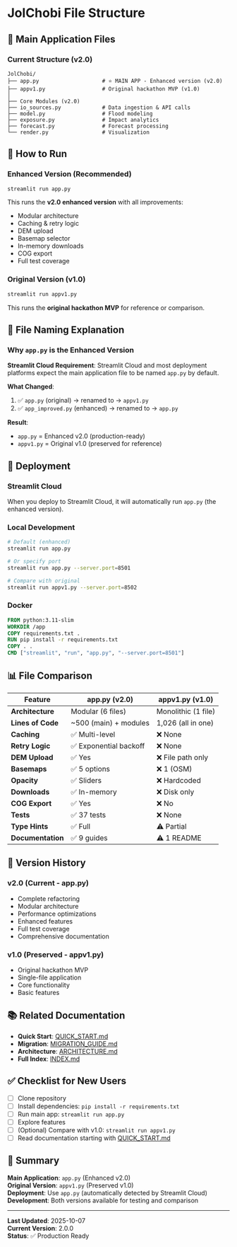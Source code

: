 # JolChobi File Structure

## 📁 Main Application Files

### Current Structure (v2.0)

```
JolChobi/
├── app.py                    # ⭐ MAIN APP - Enhanced version (v2.0)
├── appv1.py                  # Original hackathon MVP (v1.0)
│
├── Core Modules (v2.0)
├── io_sources.py             # Data ingestion & API calls
├── model.py                  # Flood modeling
├── exposure.py               # Impact analytics
├── forecast.py               # Forecast processing
└── render.py                 # Visualization
```

## 🚀 How to Run

### Enhanced Version (Recommended)
```bash
streamlit run app.py
```
This runs the **v2.0 enhanced version** with all improvements:
- Modular architecture
- Caching & retry logic
- DEM upload
- Basemap selector
- In-memory downloads
- COG export
- Full test coverage

### Original Version (v1.0)
```bash
streamlit run appv1.py
```
This runs the **original hackathon MVP** for reference or comparison.

## 📝 File Naming Explanation

### Why `app.py` is the Enhanced Version

**Streamlit Cloud Requirement**: Streamlit Cloud and most deployment platforms expect the main application file to be named `app.py` by default.

**What Changed**:
1. ✅ `app.py` (original) → renamed to → `appv1.py`
2. ✅ `app_improved.py` (enhanced) → renamed to → `app.py`

**Result**: 
- `app.py` = Enhanced v2.0 (production-ready)
- `appv1.py` = Original v1.0 (preserved for reference)

## 🎯 Deployment

### Streamlit Cloud
When you deploy to Streamlit Cloud, it will automatically run `app.py` (the enhanced version).

### Local Development
```bash
# Default (enhanced)
streamlit run app.py

# Or specify port
streamlit run app.py --server.port=8501

# Compare with original
streamlit run appv1.py --server.port=8502
```

### Docker
```dockerfile
FROM python:3.11-slim
WORKDIR /app
COPY requirements.txt .
RUN pip install -r requirements.txt
COPY . .
CMD ["streamlit", "run", "app.py", "--server.port=8501"]
```

## 📊 File Comparison

| Feature | app.py (v2.0) | appv1.py (v1.0) |
|---------|---------------|-----------------|
| **Architecture** | Modular (6 files) | Monolithic (1 file) |
| **Lines of Code** | ~500 (main) + modules | 1,026 (all in one) |
| **Caching** | ✅ Multi-level | ❌ None |
| **Retry Logic** | ✅ Exponential backoff | ❌ None |
| **DEM Upload** | ✅ Yes | ❌ File path only |
| **Basemaps** | ✅ 5 options | ❌ 1 (OSM) |
| **Opacity** | ✅ Sliders | ❌ Hardcoded |
| **Downloads** | ✅ In-memory | ❌ Disk only |
| **COG Export** | ✅ Yes | ❌ No |
| **Tests** | ✅ 37 tests | ❌ None |
| **Type Hints** | ✅ Full | ⚠️ Partial |
| **Documentation** | ✅ 9 guides | ⚠️ 1 README |

## 🔄 Version History

### v2.0 (Current - app.py)
- Complete refactoring
- Modular architecture
- Performance optimizations
- Enhanced features
- Full test coverage
- Comprehensive documentation

### v1.0 (Preserved - appv1.py)
- Original hackathon MVP
- Single-file application
- Core functionality
- Basic features

## 📚 Related Documentation

- **Quick Start**: [QUICK_START.md](QUICK_START.md)
- **Migration**: [MIGRATION_GUIDE.md](MIGRATION_GUIDE.md)
- **Architecture**: [ARCHITECTURE.md](ARCHITECTURE.md)
- **Full Index**: [INDEX.md](INDEX.md)

## ✅ Checklist for New Users

- [ ] Clone repository
- [ ] Install dependencies: `pip install -r requirements.txt`
- [ ] Run main app: `streamlit run app.py`
- [ ] Explore features
- [ ] (Optional) Compare with v1.0: `streamlit run appv1.py`
- [ ] Read documentation starting with [QUICK_START.md](QUICK_START.md)

## 🎉 Summary

**Main Application**: `app.py` (Enhanced v2.0)  
**Original Version**: `appv1.py` (Preserved v1.0)  
**Deployment**: Use `app.py` (automatically detected by Streamlit Cloud)  
**Development**: Both versions available for testing and comparison

---

**Last Updated**: 2025-10-07  
**Current Version**: 2.0.0  
**Status**: ✅ Production Ready
